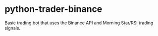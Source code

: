# python-trader-binance
Basic trading bot that uses the Binance API and Morning Star/RSI trading signals.
